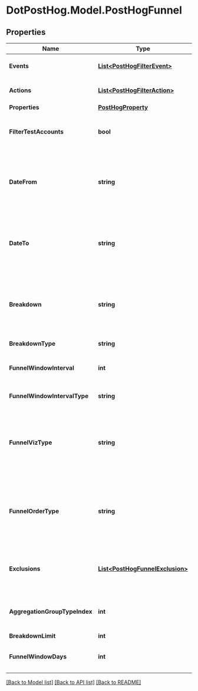 # DotPostHog.Model.PostHogFunnel

## Properties

Name | Type | Description | Notes
------------ | ------------- | ------------- | -------------
**Events** | [**List&lt;PostHogFilterEvent&gt;**](PostHogFilterEvent.md) | Events to filter on. One of &#x60;events&#x60; or &#x60;actions&#x60; is required. | [optional] 
**Actions** | [**List&lt;PostHogFilterAction&gt;**](PostHogFilterAction.md) | Actions to filter on. One of &#x60;events&#x60; or &#x60;actions&#x60; is required. | [optional] 
**Properties** | [**PostHogProperty**](PostHogProperty.md) |  | [optional] 
**FilterTestAccounts** | **bool** | Whether to filter out internal and test accounts. See \&quot;project settings\&quot; in your PostHog account for the filters. | [optional] [default to false]
**DateFrom** | **string** | What date to filter the results from. Can either be a date &#x60;2021-01-01&#x60;, or a relative date, like &#x60;-7d&#x60; for last seven days, &#x60;-1m&#x60; for last month, &#x60;mStart&#x60; for start of the month or &#x60;yStart&#x60; for the start of the year. | [optional] [default to "-7d"]
**DateTo** | **string** | What date to filter the results to. Can either be a date &#x60;2021-01-01&#x60;, or a relative date, like &#x60;-7d&#x60; for last seven days, &#x60;-1m&#x60; for last month, &#x60;mStart&#x60; for start of the month or &#x60;yStart&#x60; for the start of the year. | [optional] [default to "-7d"]
**Breakdown** | **string** | A property or cohort to break down on. You can select the type of the property with breakdown_type. - &#x60;event&#x60; (default): a property key - &#x60;person&#x60;: a person property key - &#x60;cohort&#x60;: an array of cohort IDs (ie &#x60;[9581,5812]&#x60;) | [optional] 
**BreakdownType** | **string** | Type of property to break down on. | [optional] [default to BreakdownTypeEnum.Event]
**FunnelWindowInterval** | **int** | Funnel window size. Set in combination with funnel_window_interval, so defaults to &#39;days&#39;. | [optional] [default to 14]
**FunnelWindowIntervalType** | **string** | The type of interval. Used in combination with &#x60;funnel_window_intervals&#x60;. | [optional] [default to FunnelWindowIntervalTypeEnum.DAY]
**FunnelVizType** | **string** | The visualisation type. - &#x60;steps&#x60; Track instances progress between steps of the funnel - &#x60;trends&#x60; Track how this funnel&#39;s conversion rate is trending over time. - &#x60;time_to_convert&#x60; Track how long it takes for instances to convert | [optional] [default to FunnelVizTypeEnum.Steps]
**FunnelOrderType** | **string** | - &#x60;ordered&#x60; - Step B must happen after Step A, but any number events can happen between A and B. - &#x60;strict&#x60; - Step B must happen directly after Step A without any events in between. - &#x60;unordered&#x60; - Steps can be completed in any sequence. | [optional] [default to FunnelOrderTypeEnum.Ordered]
**Exclusions** | [**List&lt;PostHogFunnelExclusion&gt;**](PostHogFunnelExclusion.md) | Exclude users/groups that completed the specified event between two specific steps. Note that these users/groups will be completely excluded from the entire funnel. | [optional] 
**AggregationGroupTypeIndex** | **int** | Aggregate by users or by groups. &#x60;0&#x60; means user, &#x60;&gt;0&#x60; means a group. See interface for the corresponding ID of the group. | [optional] [default to 0]
**BreakdownLimit** | **int** |  | [optional] [default to 10]
**FunnelWindowDays** | **int** | (DEPRECATED) Funnel window size in days. Use &#x60;funnel_window_interval&#x60; and &#x60;funnel_window_interval_type&#x60; | [optional] [default to 14]

[[Back to Model list]](../README.md#documentation-for-models) [[Back to API list]](../README.md#documentation-for-api-endpoints) [[Back to README]](../README.md)

